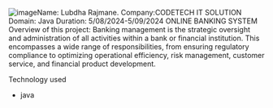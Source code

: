 ![image](https://github.com/user-attachments/assets/68740ab6-533a-4bd1-b479-09b6b4e02044)Name: Lubdha Rajmane.
Company:CODETECH IT SOLUTION
Domain: Java
Duration: 5/08/2024-5/09/2024
          ONLINE BANKING SYSTEM
Overview of this project:
Banking management is the strategic oversight and administration of all activities within a bank or financial institution. This encompasses a wide range of responsibilities, from ensuring regulatory compliance to optimizing operational efficiency, risk management, customer service, and financial product development.

Technology used 
- java

  
